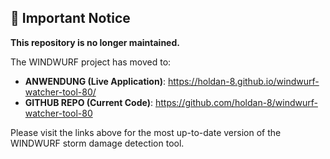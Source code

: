## 📢 Important Notice

**This repository is no longer maintained.**

The WINDWURF project has moved to:

- **ANWENDUNG (Live Application)**: https://holdan-8.github.io/windwurf-watcher-tool-80/
- **GITHUB REPO (Current Code)**: https://github.com/holdan-8/windwurf-watcher-tool-80

Please visit the links above for the most up-to-date version of the WINDWURF storm damage detection tool.


